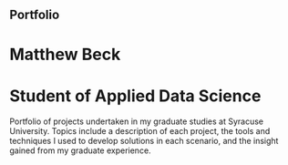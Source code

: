 ## Portfolio 
# Matthew Beck 
# Student of Applied Data Science
Portfolio of projects undertaken in my graduate studies at Syracuse University. Topics include a description of each project, the tools and techniques I used to develop solutions in each scenario, and the insight gained from my graduate experience.

